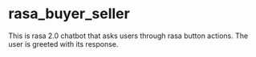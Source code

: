 # rasa_buyer_seller

This is rasa 2.0 chatbot that asks users through rasa button actions. The user is greeted with its response.
